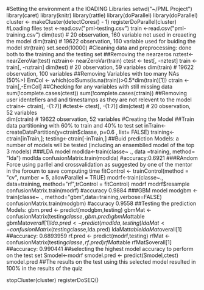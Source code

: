 #Setting the environment a the lOADING Libraries
setwd("~/PML Project")
library(caret)
library(knitr)
library(rattle)
library(doParallel)
library(doParallel)
cluster <- makeCluster(detectCores() - 1)
registerDoParallel(cluster)
#Loading files
test <-read.csv("pml-testing.csv")
train <-read.csv("pml-training.csv")
dim(test)  # 20 observation, 160 variable not used in creaeting the model
dim(train) # 19622 observation, 160 variable used for buiding the model
str(train)
set.seed(10000)
#Cleaning data and preprocessing: done both to the training and the testing set
 ##Removing the nearzeros
   nztest<- nearZeroVar(test)
   nztrain<- nearZeroVar(train)
   ctest <- test[, -nztest]
   train  <- train[, -nztrain]
   dim(test)    # 20 observation, 59 variables
   dim(train)   # 19622 observation, 100 variables
 ##Removing Variables with too many NAs (50%>)
   EmCol <- which(colSums(is.na(train))>0.5*dim(train)[1]) 
   ctrain <- train[,-EmCol]
   ##Checking for any variables with still missing data
   sum(!complete.cases(ctest))
   sum(!complete.cases(ctrain))
 ##Removing user identefiers and and timestamps as they are not relevent to the model
   ctrain<- ctrain[, -(1:7)]
   #ctest<- ctest[, -(1:7)]
   dim(ctest)   # 20 observation, 52 variables  
   dim(ctrain)  # 19622 observation, 52 variables
#Creating the Model
 ##Train data partitioning with 60% to train and 40% to test set
   inTrain<-createDataPartition(y=ctrain$classe, p=0.6 , list= FALSE)
   training<-ctrain[inTrain,]; testing<-ctrain[-inTrain,]
 ##Buid prediction Models: a number of models will be tested (including an ensemblled model of the top 3 models)
 ###LDA model
   modlda<-train(classe~ ., data =training, method= "lda")
   modlda
   confusionMatrix.train(modlda)  #accuracy:0.6921
 ###RAndom Force using parllel and crossvalidation as suggested by one of the mentor in the foroum to save computing time 
   fitControl <- trainControl(method = "cv", number = 5, allowParallel = TRUE)
   modrf<-train(classe~., data=training, method="rf",trControl = fitControl)
   modrf
   modrf$resample
   confusionMatrix.train(modrf) #accuracy 0.9884
 ###GBM model
   modgbm <- train(classe~ ., method="gbm",data=training,verbose=FALSE)
   confusionMatrix.train(modgbm) #accuracy 0.9558
  ##Testing the prediction Models:
  gbm.pred <- predict(modgbm,testing)
  gbmMat <- confusionMatrix(testing$classe,gbm.pred)
  gbmMat$table
  gbmMat$overall[1]
  lda.pred <- predict(modlda,testing)
  ldaMat <- confusionMatrix(testing$classe,lda.pred)
  ldaMat$table
  ldaMat$overall[1] ##accuracy: 0.6893959
  rf.pred <- predict(modrf,testing)
  rfMat <- confusionMatrix(testing$classe,rf.pred)
  rfMat$table
  rfMat$overall[1] ##accuracy: 0.990441
  ##selecting the highest model accuracy to perform on the test set
  Smodel<-modrf
  smodel.pred <- predict(Smodel,ctest)
  smodel.pred
  ##The results on the test using this selected model resulted in 100% in the results of the quiz
 
 stopCluster(cluster)
 registerDoSEQ()
